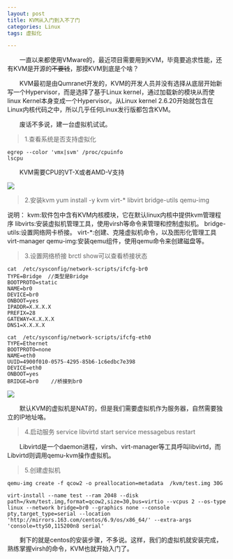 ```yaml
---
layout: post
title: KVM从入门到入不了门
categories: Linux
tags: 虚拟化

---
```


　　一直以来都使用VMware的，最近项目需要用到KVM，毕竟要追求性能，还有KVM是开源的~~不要钱~~，那摸KVM到底是个啥？

　　KVM最初是由Qumranet开发的，KVM的开发人员并没有选择从底层开始新写一个Hypervisor，而是选择了基于Linux kernel，通过加载新的模块从而使linux Kernel本身变成一个Hypervisor。从Linux kernel 2.6.20开始就包含在Linux内核代码之中，所以几乎任何Linux发行版都包含KVM。

　　废话不多说，建一台虚拟机试试。

>1.查看系统是否支持虚拟化

```
egrep --color 'vmx|svm' /proc/cpuinfo
lscpu
```
　　KVM需要CPU的VT-X或者AMD-V支持

![](http://shurriklab.qiniudn.com/a6igkp5iet81twi6i9ujdc6ioz.png)

>2.安装kvm
yum install -y kvm virt-*  libvirt  bridge-utils qemu-img

说明：
kvm:软件包中含有KVM内核模块，它在默认linux内核中提供kvm管理程序
libvirts:安装虚拟机管理工具，使用virsh等命令来管理和控制虚拟机。
bridge-utils:设置网络网卡桥接。
virt-*:创建、克隆虚拟机命令，以及图形化管理工具virt-manager
qemu-img:安装qemu组件，使用qemu命令来创建磁盘等。

>3.设置网络桥接
brctl show可以查看桥接状态

```
cat  /etc/sysconfig/network-scripts/ifcfg-br0
TYPE=Bridge  //类型是Bridge
BOOTPROTO=static
NAME=br0
DEVICE=br0
ONBOOT=yes
IPADDR=X.X.X.X
PREFIX=28
GATEWAY=X.X.X.X
DNS1=X.X.X.X
```

```
cat  /etc/sysconfig/network-scripts/ifcfg-eth0 
TYPE=Ethernet
BOOTPROTO=none
NAME=eth0
UUID=4900f010-0575-4295-85b6-1c6edbc7e398
DEVICE=eth0
ONBOOT=yes
BRIDGE=br0    //桥接到br0
```

![](http://shurriklab.qiniudn.com/ijb2rp8qhxb6grf0ptx9yzic9d.png)

　　默认KVM的虚拟机是NAT的，但是我们需要虚拟机作为服务器，自然需要独立的IP地址咯。

>4.启动服务
service libvirtd start
service messagebus restart  

　　Libvirtd是一个daemon进程，virsh、virt-manager等工具呼叫libvirtd，而Libvirtd则调用qemu-kvm操作虚拟机。

>5.创建虚拟机

```
qemu-img create -f qcow2 -o preallocation=metadata  /kvm/test.img 30G
```

```
virt-install --name test --ram 2048 --disk path=/kvm/test.img,format=qcow2,size=30,bus=virtio --vcpus 2 --os-type linux --network bridge=br0 --graphics none --console pty,target_type=serial --location 'http://mirrors.163.com/centos/6.9/os/x86_64/' --extra-args 'console=ttyS0,115200n8 serial'
```

　　剩下的就是centos的安装步骤，不多说。这样，我们的虚拟机就安装完成，熟练掌握virsh的命令，KVM也就开始入门了。
